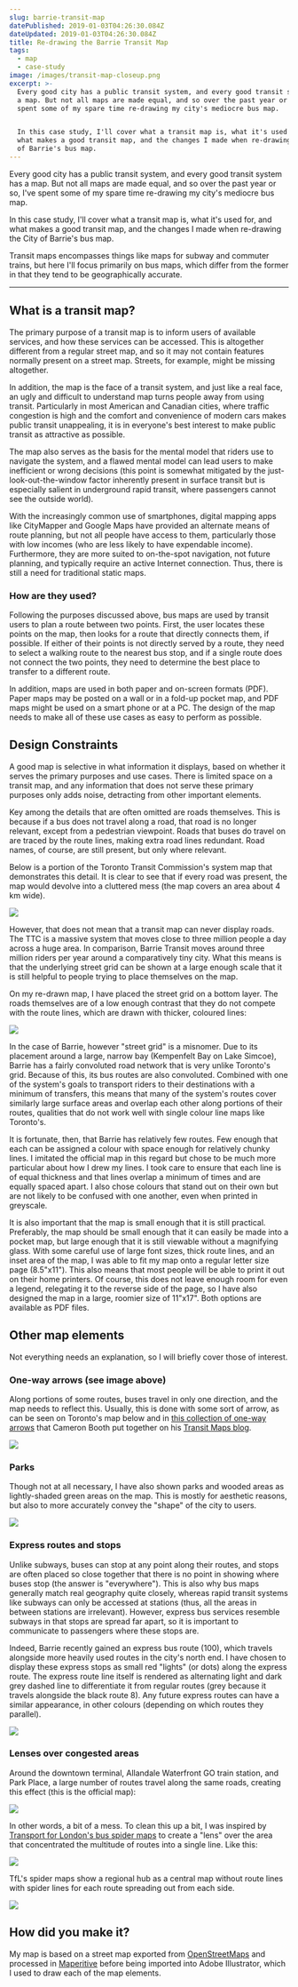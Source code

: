 ```yaml
---
slug: barrie-transit-map
datePublished: 2019-01-03T04:26:30.084Z
dateUpdated: 2019-01-03T04:26:30.084Z
title: Re-drawing the Barrie Transit Map
tags:
  - map
  - case-study
image: /images/transit-map-closeup.png
excerpt: >-
  Every good city has a public transit system, and every good transit system has
  a map. But not all maps are made equal, and so over the past year or so, I've
  spent some of my spare time re-drawing my city's mediocre bus map.


  In this case study, I'll cover what a transit map is, what it's used for, and
  what makes a good transit map, and the changes I made when re-drawing the City
  of Barrie's bus map.
---
```


Every good city has a public transit system, and every good transit system has a map. But not all maps are made equal, and so over the past year or so, I've spent some of my spare time re-drawing my city's mediocre bus map.

In this case study, I'll cover what a transit map is, what it's used for, and what makes a good transit map, and the changes I made when re-drawing the City of Barrie's bus map.

Transit maps encompasses things like maps for subway and commuter trains, but here I'll focus primarily on bus maps, which differ from the former in that they tend to be geographically accurate.

--------------------------------------------------------------------------------

## What is a transit map?

The primary purpose of a transit map is to inform users of available services, and how these services can be accessed. This is altogether different from a regular street map, and so it may not contain features normally present on a street map. Streets, for example, might be missing altogether.

In addition, the map is the face of a transit system, and just like a real face, an ugly and difficult to understand map turns people away from using transit. Particularly in most American and Canadian cities, where traffic congestion is high and the comfort and convenience of modern cars makes public transit unappealing, it is in everyone's best interest to make public transit as attractive as possible.

The map also serves as the basis for the mental model that riders use to navigate the system, and a flawed mental model can lead users to make inefficient or wrong decisions (this point is somewhat mitigated by the just-look-out-the-window factor inherently present in surface transit but is especially salient in underground rapid transit, where passengers cannot see the outside world).

With the increasingly common use of smartphones, digital mapping apps like CityMapper and Google Maps have provided an alternate means of route planning, but not all people have access to them, particularly those with low incomes (who are less likely to have expendable income). Furthermore, they are more suited to on-the-spot navigation, not future planning, and typically require an active Internet connection. Thus, there is still a need for traditional static maps.

### How are they used?

Following the purposes discussed above, bus maps are used by transit users to plan a route between two points. First, the user locates these points on the map, then looks for a route that directly connects them, if possible. If either of their points is not directly served by a route, they need to select a walking route to the nearest bus stop, and if a single route does not connect the two points, they need to determine the best place to transfer to a different route.

In addition, maps are used in both paper and on-screen formats (PDF). Paper maps may be posted on a wall or in a fold-up pocket map, and PDF maps might be used on a smart phone or at a PC. The design of the map needs to make all of these use cases as easy to perform as possible.

## Design Constraints

A good map is selective in what information it displays, based on whether it serves the primary purposes and use cases. There is limited space on a transit map, and any information that does not serve these primary purposes only adds noise, detracting from other important elements.

Key among the details that are often omitted are roads themselves. This is because if a bus does not travel along a road, that road is no longer relevant, except from a pedestrian viewpoint. Roads that buses do travel on are traced by the route lines, making extra road lines redundant. Road names, of course, are still present, but only where relevant.

Below is a portion of the Toronto Transit Commission's system map that demonstrates this detail. It is clear to see that if every road was present, the map would devolve into a cluttered mess (the map covers an area about 4 km wide).

![](/images/ttc-1.png)

However, that does not mean that a transit map can never display roads. The TTC is a massive system that moves close to three million people a day across a huge area. In comparison, Barrie Transit moves around three million riders per year around a comparatively tiny city. What this means is that the underlying street grid can be shown at a large enough scale that it is still helpful to people trying to place themselves on the map.

On my re-drawn map, I have placed the street grid on a bottom layer. The roads themselves are of a low enough contrast that they do not compete with the route lines, which are drawn with thicker, coloured lines:

![](/images/example-1.png)

In the case of Barrie, however "street grid" is a misnomer. Due to its placement around a large, narrow bay (Kempenfelt Bay on Lake Simcoe), Barrie has a fairly convoluted road network that is very unlike Toronto's grid. Because of this, its bus routes are also convoluted. Combined with one of the system's goals to transport riders to their destinations with a minimum of transfers, this means that many of the system's routes cover similarly large surface areas and overlap each other along portions of their routes, qualities that do not work well with single colour line maps like Toronto's.

It is fortunate, then, that Barrie has relatively few routes. Few enough that each can be assigned a colour with space enough for relatively chunky lines. I imitated the official map in this regard but chose to be much more particular about how I drew my lines. I took care to ensure that each line is of equal thickness and that lines overlap a minimum of times and are equally spaced apart. I also chose colours that stand out on their own but are not likely to be confused with one another, even when printed in greyscale.

It is also important that the map is small enough that it is still practical. Preferably, the map should be small enough that it can easily be made into a pocket map, but large enough that it is still viewable without a magnifying glass. With some careful use of large font sizes, thick route lines, and an inset area of the map, I was able to fit my map onto a regular letter size page (8.5"x11"). This also means that most people will be able to print it out on their home printers. Of course, this does not leave enough room for even a legend, relegating it to the reverse side of the page, so I have also designed the map in a large, roomier size of 11"x17". Both options are available as PDF files.

## Other map elements

Not everything needs an explanation, so I will briefly cover those of interest.

### One-way arrows (see image above)

Along portions of some routes, buses travel in only one direction, and the map needs to reflect this. Usually, this is done with some sort of arrow, as can be seen on Toronto's map below and in [this collection of one-way arrows](http://transitmaps.tumblr.com/post/93730157560/one-way-arrows) that Cameron Booth put together on his [Transit Maps blog](http://www.transitmap.net/).

![](/images/ttc-2.png)

### Parks

Though not at all necessary, I have also shown parks and wooded areas as lightly-shaded green areas on the map. This is mostly for aesthetic reasons, but also to more accurately convey the "shape" of the city to users.

![](/images/example-2.png)

### Express routes and stops

Unlike subways, buses can stop at any point along their routes, and stops are often placed so close together that there is no point in showing where buses stop (the answer is "everywhere"). This is also why bus maps generally match real geography quite closely, whereas rapid transit systems like subways can only be accessed at stations (thus, all the areas in between stations are irrelevant). However, express bus services resemble subways in that stops are spread far apart, so it is important to communicate to passengers where these stops are.

Indeed, Barrie recently gained an express bus route (100), which travels alongside more heavily used routes in the city's north end. I have chosen to display these express stops as small red "lights" (or dots) along the express route. The express route line itself is rendered as alternating light and dark grey dashed line to differentiate it from regular routes (grey because it travels alongside the black route 8). Any future express routes can have a similar appearance, in other colours (depending on which routes they parallel).

![](/images/example-3.png)

### Lenses over congested areas

Around the downtown terminal, Allandale Waterfront GO train station, and Park Place, a large number of routes travel along the same roads, creating this effect (this is the official map):

![](/images/barrie-transit-1.png)

In other words, a bit of a mess. To clean this up a bit, I was inspired by [Transport for London's bus spider maps](https://tfl.gov.uk/maps_/bus-spider-maps) to create a "lens" over the area that concentrated the multitude of routes into a single line. Like this:

![](/images/example-4.png)

TfL's spider maps show a regional hub as a central map without route lines with spider lines for each route spreading out from each side.

![](/images/spider-map.png)

## How did you make it?

My map is based on a street map exported from [OpenStreetMaps](https://www.openstreetmap.org/#map=13/44.3748/-79.6832) and processed in [Maperitive](http://maperitive.net/) before being imported into Adobe Illustrator, which I used to draw each of the map elements.
